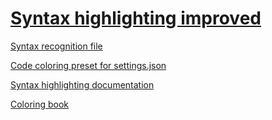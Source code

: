 # [Syntax highlighting improved](https://youtu.be/kYtKBncvEAA)
[Syntax recognition file](https://github.com/Axlefublr/Extra/blob/main/Public%20libraries/Ahk%20code%20coloring/tmLanguage.json)

[Code coloring preset for settings.json](https://github.com/Axlefublr/Extra/blob/main/Public%20libraries/Ahk%20code%20coloring/synHigh%20settingsJson%20preset.txt) 

[Syntax highlighting documentation](https://github.com/Axlefublr/Extra/blob/main/Public%20libraries/Ahk%20code%20coloring/synHigh%20documentation.md) 

[Coloring book](https://github.com/Axlefublr/Extra/blob/main/Public%20libraries/Ahk%20code%20coloring/synHigh%20coloring%20book.ahk)
